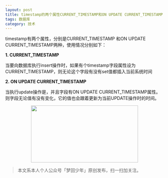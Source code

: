 ```yaml
---
layout: post
title: timestamp的两个属性CURRENT_TIMESTAMP和ON UPDATE CURRENT_TIMESTAMP 
tags: 数据库
category: 技术
---
```


timestamp有两个属性，分别是CURRENT_TIMESTAMP 和ON UPDATE CURRENT_TIMESTAMP两种，使用情况分别如下：

**1. CURRENT_TIMESTAMP**

当要向数据库执行insert操作时，如果有个timestamp字段属性设为CURRENT_TIMESTAMP，则无论这个字段有没有set值都插入当前系统时间 

**2. ON UPDATE CURRENT_TIMESTAMP**

当执行update操作是，并且字段有ON UPDATE CURRENT_TIMESTAMP属性。则字段无论值有没有变化，它的值也会跟着更新为当前UPDATE操作时的时间。

<div align="center">
<img src="https://chucheng92.github.io/assets/img/qrcode.png" width="340" height="182" />
</div>

> 本文系本人个人公众号「梦回少年」原创发布，扫一扫加关注。